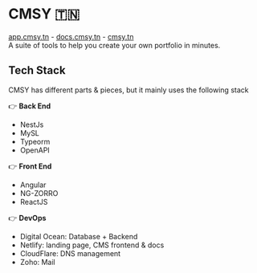 # CMSY 🇹🇳
[app.cmsy.tn](https://app.cmsy.tn) - [docs.cmsy.tn](https://docs.cmsy.tn) - [cmsy.tn](https://cmsy.tn)  
A suite of tools to help you create your own portfolio in minutes.

## Tech Stack
CMSY has different parts & pieces, but it mainly uses the following stack  

👉️ **Back End**
- NestJs
- MySL
- Typeorm
- OpenAPI

👉️ **Front End**
- Angular
- NG-ZORRO
- ReactJS

👉️ **DevOps**
- Digital Ocean: Database + Backend
- Netlify: landing page, CMS frontend & docs
- CloudFlare: DNS management
- Zoho: Mail
